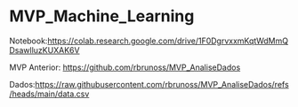 # MVP_Machine_Learning
Notebook:https://colab.research.google.com/drive/1F0DgrvxxmKqtWdMmQDsawlluzKUXAK6V

MVP Anterior: https://github.com/rbrunoss/MVP_AnaliseDados

Dados:https://raw.githubusercontent.com/rbrunoss/MVP_AnaliseDados/refs/heads/main/data.csv

